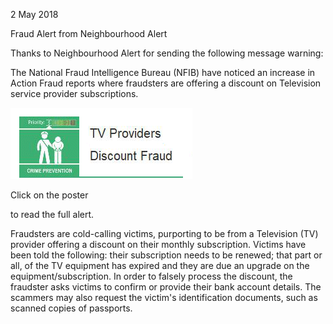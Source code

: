 2 May 2018

Fraud Alert from Neighbourhood Alert

Thanks to Neighbourhood Alert for sending the following message warning:

The National Fraud Intelligence Bureau (NFIB) have noticed an increase in Action Fraud reports where fraudsters are offering a discount on Television service provider subscriptions.

[](http://www.northcrayresidents.org.uk/fraud_alerts/fa013.pdf)

![Image](images/nm0475_1.gif)

Click on the poster

to read the full alert.

Fraudsters are cold-calling victims, purporting to be from a Television (TV) provider offering a discount on their monthly subscription. Victims have been told the following: their subscription needs to be renewed; that part or all, of the TV equipment has expired and they are due an upgrade on the equipment/subscription. In order to falsely process the discount, the fraudster asks victims to confirm or provide their bank account details. The scammers may also request the victim's identification documents, such as scanned copies of passports.
